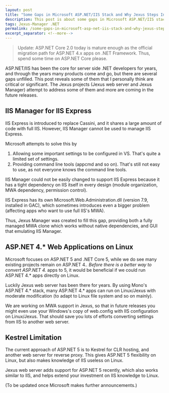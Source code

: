 ```yaml
---
layout: post
title: "Some Gaps in Microsoft ASP.NET/IIS Stack and Why Jexus Steps In for The Community"
description: This post is about some gaps in Microsoft ASP.NET/IIS stack and why Jexus projects were created.
tags: Jexus-Manager .NET
permalink: /some-gaps-in-microsoft-asp-net-iis-stack-and-why-jexus-steps-in-for-the-community-e5a6f79fec99
excerpt_separator: <!--more-->
---
```

> Update: ASP.NET Core 2.0 today is mature enough as the official migration path for ASP.NET 4.x apps on .NET Framework. Thus, spend some time on ASP.NET Core please.

ASP.NET/IIS has been the core for server side .NET developers for years, and through the years many products come and go, but there are several gaps unfilled. This post reveals some of them that I personally think are critical or significant. The Jexus projects (Jexus web server and Jexus Manager) attempt to address some of them and more are coming in the future releases.
<!--more-->

## IIS Manager for IIS Express

IIS Express is introduced to replace Cassini, and it shares a large amount of code with full IIS. However, IIS Manager cannot be used to manage IIS Express.

Microsoft attempts to solve this by

1. Allowing some important settings to be configured in VS. That's quite a limited set of settings.
1. Providing command line tools (appcmd and so on). That's still not easy to use, as not everyone knows the command line tools.

IIS Manager could not be easily changed to support IIS Express because it has a tight dependency on IIS itself in every design (module organization, MWA dependency, permission control).

IIS Express has its own Microsoft.Web.Administration.dll (version 7.9, installed in GAC), which sometimes introduces even a bigger problem (affecting apps who want to use full IIS's MWA).

Thus, Jexus Manager was created to fill this gap, providing both a fully managed MWA clone which works without native dependencies, and GUI that emulating IIS Manager.

## ASP.NET 4.* Web Applications on Linux

Microsoft focuses on ASP.NET 5 and .NET Core 5, while we do see many existing projects remain on ASP.NET 4.*. Before there is a better way to convert ASP.NET 4.* apps to 5, it would be beneficial if we could run ASP.NET 4.* apps directly on Linux.

Luckily Jexus web server has been there for years. By using Mono's ASP.NET 4.* stack, many ASP.NET 4.* apps can run on Linux/Jexus with moderate modification (to adapt to Linux file system and so on mainly).

We are working on MWA support in Jexus, so that in future releases you might even use your Windows's copy of web.config with IIS configuration on Linux/Jexus. That should save you lots of efforts converting settings from IIS to another web server.

## Kestrel Limitation

The current approach of ASP.NET 5 is to Kestrel for CLR hosting, and another web server for reverse proxy. This gives ASP.NET 5 flexibility on Linux, but also makes knowledge of IIS useless on Linux.

Jexus web server adds support for ASP.NET 5 recently, which also works similar to IIS, and helps extend your investment on IIS knowledge to Linux.

(To be updated once Microsoft makes further announcements.)
